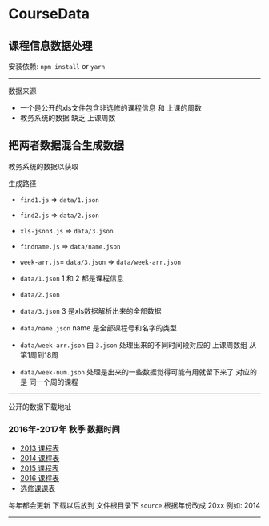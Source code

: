 # CourseData
课程信息数据处理
---
安装依赖: `npm install` or `yarn`

---
数据来源
- 一个是公开的xls文件包含非选修的课程信息 和 上课的周数
- 教务系统的数据 缺乏 上课周数

把两者数据混合生成数据
----

教务系统的数据以获取

生成路径
- `find1.js`  => `data/1.json`
- `find2.js`  => `data/2.json`
- `xls-json3.js`  => `data/3.json`
- `findname.js`  => `data/name.json`
- `week-arr.js`= `data/3.json` => `data/week-arr.json`


- `data/1.json`   1 和 2 都是课程信息
- `data/2.json`
- `data/3.json`   3 是xls数据解析出来的全部数据
- `data/name.json`  name  是全部课程号和名字的类型
- `data/week-arr.json`   由 `3.json` 处理出来的不同时间段对应的 上课周数组 从第1周到18周
- `data/week-num.json`   处理是出来的一些数据觉得可能有用就留下来了 对应的是 同一个周的课程
---
公开的数据下载地址
### 2016年-2017年 秋季 数据时间
- [2013 课程表](http://www.tjcu.edu.cn/attach/download/2016/07/12/91103.rar)
- [2014 课程表](http://www.tjcu.edu.cn/attach/download/2016/07/12/91104.rar)
- [2015 课程表](http://www.tjcu.edu.cn/attach/download/2016/07/12/91105.rar)
- [2016 课程表](http://www.tjcu.edu.cn/attach/download/2016/07/12/91142.rar)
- [选修课课表](http://www.tjcu.edu.cn/attach/download/2016/07/11/91046.xls)

每年都会更新 下载以后放到 文件根目录下 `source` 根据年份改成 20xx 例如: 2014

---

